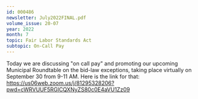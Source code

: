```yaml
---
id: 000486
newsletter: July2022FINAL.pdf
volume_issue: 20-07
year: 2022
month: 7
topic: Fair Labor Standards Act
subtopic: On-Call Pay
---
```


Today we are discussing "on call pay" and promoting our upcoming Municipal Roundtable on the bid-law exceptions, taking place virtually on September 30 from 9-11 AM. Here is the link for that: https://us06web.zoom.us/j/81295328206?pwd=cWRVUUF5RGlCQXNyZS80c0E4aVU1Zz09